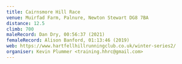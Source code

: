 ```yaml
---
title: Cairnsmore Hill Race
venue: Muirfad Farm, Palnure, Newton Stewart DG8 7BA
distance: 12.5
climb: 700
maleRecord: Dan Dry, 00:56:37 (2021)
femaleRecord: Alison Banford, 01:13:46 (2019)
web: https://www.hartfellhillrunningclub.co.uk/winter-series2/
organiser: Kevin Plummer <training.hhrc@gmail.com>
---
```


